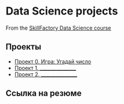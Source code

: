 # Data Science projects

From the [SkillFactory Data Science course](https://skillfactory.ru/data-scientist-pro)

## Проекты

* [Проект 0. Игра: Угадай число](https://github.com/KKholodova/sf_data_science/tree/maim/project_0)
* [Проект 1. _______________](____)
* [Проект 2. _______________](____)

## Ссылка на резюме
